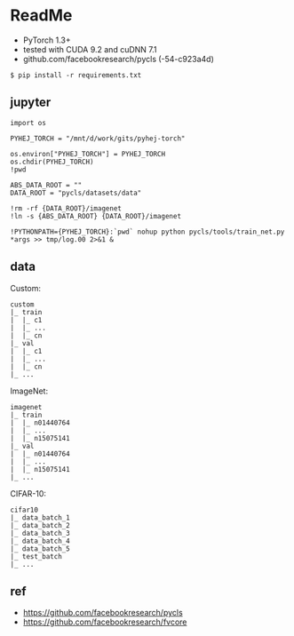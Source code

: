 # ReadMe
* PyTorch 1.3+
* tested with CUDA 9.2 and cuDNN 7.1
* github.com/facebookresearch/pycls (-54-c923a4d)

```
$ pip install -r requirements.txt
```

## jupyter
```
import os

PYHEJ_TORCH = "/mnt/d/work/gits/pyhej-torch"

os.environ["PYHEJ_TORCH"] = PYHEJ_TORCH
os.chdir(PYHEJ_TORCH)
!pwd

ABS_DATA_ROOT = ""
DATA_ROOT = "pycls/datasets/data"

!rm -rf {DATA_ROOT}/imagenet
!ln -s {ABS_DATA_ROOT} {DATA_ROOT}/imagenet

!PYTHONPATH={PYHEJ_TORCH}:`pwd` nohup python pycls/tools/train_net.py *args >> tmp/log.00 2>&1 &
```

## data
Custom:
```
custom
|_ train
|  |_ c1
|  |_ ...
|  |_ cn
|_ val
|  |_ c1
|  |_ ...
|  |_ cn
|_ ...
```

ImageNet:
```
imagenet
|_ train
|  |_ n01440764
|  |_ ...
|  |_ n15075141
|_ val
|  |_ n01440764
|  |_ ...
|  |_ n15075141
|_ ...
```

CIFAR-10:
```
cifar10
|_ data_batch_1
|_ data_batch_2
|_ data_batch_3
|_ data_batch_4
|_ data_batch_5
|_ test_batch
|_ ...
```

## ref
* https://github.com/facebookresearch/pycls
* https://github.com/facebookresearch/fvcore
